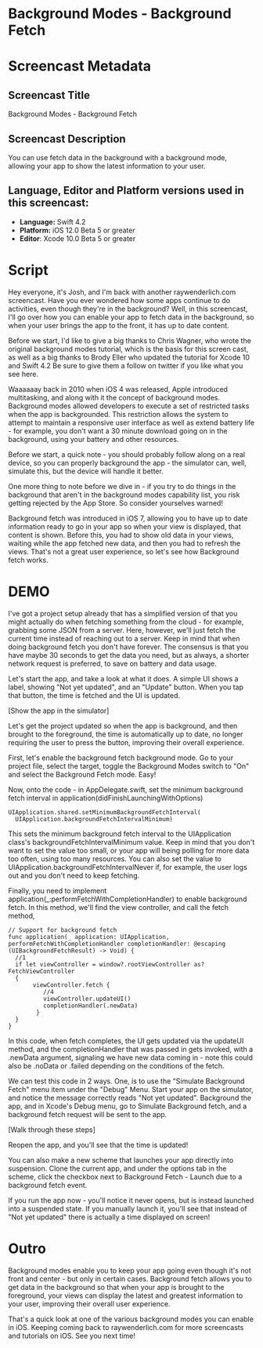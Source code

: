 # Background Modes - Background Fetch


# Screencast Metadata

## Screencast Title

Background Modes - Background Fetch

## Screencast Description

You can use fetch data in the background with a background mode, allowing your app to show the latest information to your user.  

## Language, Editor and Platform versions used in this screencast:

* **Language:** Swift 4.2
* **Platform:** iOS 12.0 Beta 5 or greater
* **Editor**: Xcode 10.0 Beta 5 or greater


# Script

Hey everyone, it's Josh, and I'm back with another raywenderlich.com screencast.  Have you ever wondered how some apps continue to do activities, even though they're in the background?  Well, in this screencast, I'll go over how you can enable your app to fetch data in the background, so when your user brings the app to the front, it has up to date content.  

Before we start, I'd like to give a big thanks to Chris Wagner, who wrote the original background modes tutorial, which is the basis for this screen cast, as well as a big thanks to Brody Eller who updated the tutorial for Xcode 10 and Swift 4.2  Be sure to give them 
a follow on twitter if you like what you see here.  


Waaaaaay back in 2010 when iOS 4 was released, Apple introduced multitasking, and along with it the concept of background modes.  Background modes allowed developers to execute a set of restricted tasks when the app is backgrounded.  This restriction allows the system to attempt to maintain a responsive user interface as well as extend battery life - for example, you don't want a 30 minute download going on in the background, using your battery and other resources.  

Before we start, a quick note - you should probably follow along on a real device, so you can properly background the app - the simulator can, well, simulate this, but the device will handle it better.  

One more thing to note before we dive in - if you try to do things in the background that aren't in the background modes capability list, you risk getting rejected by the App Store.  So consider yourselves warned!

Background fetch was introduced in iOS 7, allowing you to have up to date information ready to go in your app so when your view is displayed, that content is shown.  Before this, you had to show old data in your views, waiting while the app fetched new data, and then you had to refresh the views.  That's not a great user experience, so let's see how Background fetch works.   


# DEMO

I've got a project setup already that has a simplified version of that you might actually do when fetching something from the cloud - for example, grabbing some JSON from a server.  Here, however, we'll just fetch the current time instead of reaching out to a server.  Keep in mind that when doing background fetch you don't have forever.  The consensus is that you have maybe 30 seconds to get the data you need, but as always, a shorter network request is preferred, to save on battery and data usage.  

Let's start the app, and take a look at what it does.  A simple UI shows a label, showing "Not yet updated", and an "Update" button.  When you tap that button, the time is fetched and the UI is updated.  

[Show the app in the simulator]

Let's get the project updated so when the app is background, and then brought to the foreground, the time is automatically up to date, no longer requiring the user to press the button, improving their overall experience.  

First, let's enable the background fetch background mode.  Go to your project file, select the target, toggle the Background Modes switch to "On" and select the Background Fetch mode.  Easy!

Now, onto the code - in AppDelegate.swift, set the minimum background fetch interval in application(didFinishLaunchingWithOptions)

```
UIApplication.shared.setMinimumBackgroundFetchInterval(
  UIApplication.backgroundFetchIntervalMinimum)
```

This sets the minimum background fetch interval to the UIApplication class's backgroundFetchIntervalMinimum value.  Keep in mind that you don't want to set the value too small, or your app will being polling for more data too often, using too many resources.  You can also set the value to UIApplication.backgroundFetchIntervalNever if, for example, the user logs out and you don't need to keep fetching.  

Finally, you need to implement application(_:performFetchWithCompletionHandler) to enable background fetch.  In this method, we'll find the view controller, and call the fetch method, 

```
// Support for background fetch
func application(_ application: UIApplication, performFetchWithCompletionHandler completionHandler: @escaping (UIBackgroundFetchResult) -> Void) {
  //1
  if let viewController = window?.rootViewController as? FetchViewController
  {
       viewController.fetch {
          //4
          viewController.updateUI()
          completionHandler(.newData)
        }
  }
}
```

In this code, when fetch completes, the UI gets updated via the updateUI method, and the completionHandler that was passed in gets invoked, with a .newData argument, signaling we have new data coming in - note this could also be .noData or .failed depending on the conditions of the fetch.  

We can test this code in 2 ways.  One, is to use the "Simulate Background Fetch" menu item under the "Debug" Menu.  Start your app on the simulator, and notice the message correctly reads "Not yet updated".  Background the app, and in Xcode's Debug menu, go to Simulate Background fetch, and a background fetch request will be sent to the app.  

[Walk through these steps]

Reopen the app, and you'll see that the time is updated!

You can also make a new scheme that launches your app directly into suspension.  Clone the current app, and under the options tab in the scheme, click the checkbox next to Background Fetch - Launch due to a background fetch event.  

If you run the app now - you'll notice it never opens, but is instead launched into a suspended state.  If you manually launch it, you'll see that instead of "Not yet updated" there is actually a time displayed on screen!  


# Outro

Background modes enable you to keep your app going even though it's not front and center - but only in certain cases.  Background fetch allows you to get data in the background so that when your app is brought to the foreground, your views can display the latest and greatest information to your user, improving their overall user experience.    

That's a quick look at one of the various background modes you can enable in iOS.  Keeping coming back to raywenderlich.com for more screencasts and tutorials on iOS.  See you next time!

